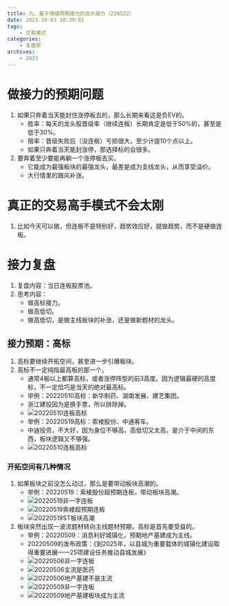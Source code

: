 ```yaml
---
title: 九、基于情绪周期接力的龙头接力（220522）
date: 2023-10-03 10:39:01
tags: 
    - 交易模式
categories: 
    - 复盘哥
archives: 
    - 2023
---
```

# 做接力的预期问题
1. 如果只奔着当天能封住涨停板去的，那么长期来看这是负EV的。
    - 胜率：每天的龙头股晋级率（继续连板）长期肯定是低于50%的，甚至是低于30%。
    - 赔率：晋级失败后（没连板）亏损很大，至少计提10个点以上。
    - 如果只奔着当天能封涨停，那选择标的会很多。
2. 要奔着至少要能再躺一个涨停板去买。
    - 它能成为最强板块的最强龙头，最差是成为支线龙头，从而享受溢价。
    - 大行情里的跟风补涨。
# 真正的交易高手模式不会太刚
1. 比如今天可以做，但连板不是特别好，趋势效应好，就做趋势，而不是硬做连板。

# 接力复盘
1. 复盘内容：当日连板股票池。
2. 思考内容：
    - 做高标接力。
    - 做高低切。
    - 做高低切，是做主线板块的补涨，还是做新题材的龙头。
## 接力预期：高标
1. 高标要继续开拓空间，甚至进一步引爆板块。
2. 高标不一定纯指最高板的那一个。
    - 通常4板以上都算高标，或者涨停阵型的前3高度。因为逻辑最硬的高度标，不一定恰巧是当天的绝对最高标。
    - 举例：20220510高标：新华制药、湖南发展、建艺集团。
    - 浙江建投因为是换手票，所以排除掉。
    - ![20220510连板高标](20220510连板高标.PNG)
    - 举例：20220519高标：索棱股份、中通客车。
    - 中迪投资，不大好，因为身位不够高，高低切又太高，是介于中间的东西，板块逻辑又不够强。
    - ![20220510连板高标](20220510连板高标.PNG)
### 开拓空间有几种情况
1. 如果板块之前没怎么动过，那么是要带动板块高潮的。
    - 举例：20220519：索棱股份超预期连板，带动板块高潮。
    - ![20220519非一字连板](20220519非一字连板.PNG)
    - ![20220519索棱超预期连板](20220519索棱超预期连板.PNG)
    - ![20220519ST板块高潮](20220519ST板块高潮.PNG)
2. 板块突然出现一波流题材转向主线题材预期，高标是首先要受益的。
    - 举例：20220509：消息利好城镇化，预期地产基建成为主线。
    - 20220509的发布政策：《到2025年，以县城为重要载体的城镇化建设取得重要进展——25项建设任务推动县城发展》
    - ![20220506非一字连板](20220506非一字连板.PNG)
    - ![20220506主流是医药](20220506主流是医药.PNG)
    - ![20220506地产基建不是主流](20220506地产基建不是主流.PNG)
    - ![20220509非一字连板](20220509非一字连板.PNG)
    - ![20220509地产基建板块成为主流](20220509地产基建板块成为主流.PNG)

